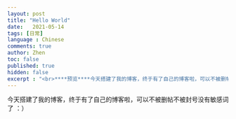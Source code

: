 ```yaml
---
layout: post
title: "Hello World"
date:   2021-05-14
tags: [日常]
language : Chinese
comments: true
author: Zhen
toc: false
published: true
hidden: false
excerpt : "<br>****预览****今天搭建了我的博客，终于有了自己的博客啦，可以不被删帖不被封号没有敏感词了 ：）<br>"
---
```

今天搭建了我的博客，终于有了自己的博客啦，可以不被删帖不被封号没有敏感词了 ：）
<!--stackedit_data:
eyJoaXN0b3J5IjpbLTc3MTQ1Nzc3Nyw4MDk4MTQ2NTAsLTg0OD
M0MzIyM119
-->